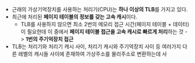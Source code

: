 - 근래의 가상기억장치를 사용하는 처리기(CPU)는 **하나 이상의 TLB**를 가지고 있다.
- 최근에 처리된 **페이지 테이블의 정보를 갖는 고속 캐시**이다.
	- TLB를 사용하지 않으면 최소 2번의 메모리 접근 시간(페이지 테이블 + 데이터)이 필요한데 이 중에서 **페이지 테이블 접근을 고속 캐시로 빠르게 처리**하는 것 -> **1번의 주기억장치 접근**
- TLB는 처리기와 처리기 캐시 사이, 처리기 캐시와 주기억장치 사이 등 여러가지 다른 레벨의 캐시들 사이에 존재하여 가상주소를 물리주소로 변환하는데 사